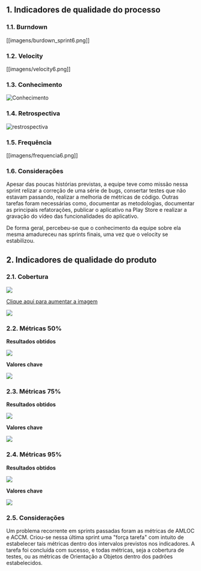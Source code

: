 ## 1. Indicadores de qualidade do processo

### 1.1. Burndown

[[imagens/burdown_sprint6.png]]

### 1.2. Velocity

[[imagens/velocity6.png]]

### 1.3. Conhecimento

![Conhecimento](https://raw.githubusercontent.com/wiki/fga-gpp-mds/2016.2-Time01-WikiLegis/imagens/conhecimento4.jpg)

### 1.4. Retrospectiva

![restrospectiva](https://raw.githubusercontent.com/wiki/fga-gpp-mds/2016.2-Time01-WikiLegis/imagens/retros6.png)

### 1.5. Frequência

[[imagens/frequencia6.png]]


### 1.6. Considerações

Apesar das poucas histórias previstas, a equipe teve como missão nessa sprint relizar a correção de uma série de bugs, consertar testes que não estavam passando, realizar a melhoria de métricas de código. Outras tarefas foram necessárias como, documentar as metodologias, documentar as principais refatorações, publicar o aplicativo na Play Store e realizar a gravação do vídeo das funcionalidades do aplicativo.

De forma geral, percebeu-se que o conhecimento da equipe sobre ela mesma amadureceu nas sprints finais, uma vez que o velocity se estabilizou.

## 2. Indicadores de qualidade do produto

### 2.1. Cobertura

![](https://raw.githubusercontent.com/wiki/fga-gpp-mds/2016.2-Time01-WikiLegis/imagens/coverage_s7.png)

[Clique aqui para aumentar a imagem](https://raw.githubusercontent.com/wiki/fga-gpp-mds/2016.2-Time01-WikiLegis/imagens/coverage_s7.png)

![](https://raw.githubusercontent.com/wiki/fga-gpp-mds/2016.2-Time01-WikiLegis/imagens/coverage_graphic.png)

### 2.2. Métricas 50%

**Resultados obtidos**

![](https://raw.githubusercontent.com/wiki/fga-gpp-mds/2016.2-Time01-WikiLegis/imagens/sprint6_mean.png)


**Valores chave**

![](https://raw.githubusercontent.com/wiki/fga-gpp-mds/2016.2-Time01-WikiLegis/imagens/valores_0.png)

### 2.3. Métricas 75%

**Resultados obtidos**

![](https://raw.githubusercontent.com/wiki/fga-gpp-mds/2016.2-Time01-WikiLegis/imagens/sprint6_upper.png)

**Valores chave**

![](https://raw.githubusercontent.com/wiki/fga-gpp-mds/2016.2-Time01-WikiLegis/imagens/valores_75.png)

### 2.4. Métricas 95%

**Resultados obtidos**

![](https://raw.githubusercontent.com/wiki/fga-gpp-mds/2016.2-Time01-WikiLegis/imagens/sprint6_ninety.png)


**Valores chave**

![](https://raw.githubusercontent.com/wiki/fga-gpp-mds/2016.2-Time01-WikiLegis/imagens/valores_95.png)

### 2.5. Considerações

Um problema recorrente em sprints passadas foram as métricas de AMLOC e ACCM. Criou-se nessa última sprint uma "força tarefa" com intuito de estabelecer tais métricas dentro dos intervalos previstos nos indicadores. A tarefa foi concluída com sucesso, e todas métricas, seja a cobertura de testes, ou as métricas de Orientação a Objetos dentro dos padrões estabelecidos.